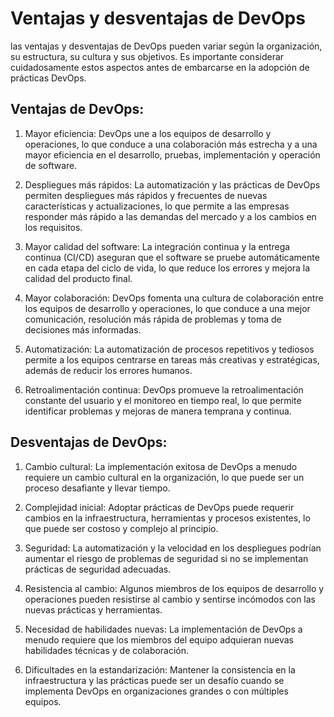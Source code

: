 
# Ventajas y desventajas de DevOps




las ventajas y desventajas de DevOps pueden variar según la organización, su estructura, su cultura y sus objetivos. Es importante considerar cuidadosamente estos aspectos antes de embarcarse en la adopción de prácticas DevOps.


## Ventajas de DevOps:

1. Mayor eficiencia: DevOps une a los equipos de desarrollo y operaciones, lo que conduce a una colaboración más estrecha y a una mayor eficiencia en el desarrollo, pruebas, implementación y operación de software.

2. Despliegues más rápidos: La automatización y las prácticas de DevOps permiten despliegues más rápidos y frecuentes de nuevas características y actualizaciones, lo que permite a las empresas responder más rápido a las demandas del mercado y a los cambios en los requisitos.

3. Mayor calidad del software: La integración continua y la entrega continua (CI/CD) aseguran que el software se pruebe automáticamente en cada etapa del ciclo de vida, lo que reduce los errores y mejora la calidad del producto final.

4. Mayor colaboración: DevOps fomenta una cultura de colaboración entre los equipos de desarrollo y operaciones, lo que conduce a una mejor comunicación, resolución más rápida de problemas y toma de decisiones más informadas.

5. Automatización: La automatización de procesos repetitivos y tediosos permite a los equipos centrarse en tareas más creativas y estratégicas, además de reducir los errores humanos.

6. Retroalimentación continua: DevOps promueve la retroalimentación constante del usuario y el monitoreo en tiempo real, lo que permite identificar problemas y mejoras de manera temprana y continua.


## Desventajas de DevOps:

1. Cambio cultural: La implementación exitosa de DevOps a menudo requiere un cambio cultural en la organización, lo que puede ser un proceso desafiante y llevar tiempo.

2. Complejidad inicial: Adoptar prácticas de DevOps puede requerir cambios en la infraestructura, herramientas y procesos existentes, lo que puede ser costoso y complejo al principio.

3. Seguridad: La automatización y la velocidad en los despliegues podrían aumentar el riesgo de problemas de seguridad si no se implementan prácticas de seguridad adecuadas.

4. Resistencia al cambio: Algunos miembros de los equipos de desarrollo y operaciones pueden resistirse al cambio y sentirse incómodos con las nuevas prácticas y herramientas.

5. Necesidad de habilidades nuevas: La implementación de DevOps a menudo requiere que los miembros del equipo adquieran nuevas habilidades técnicas y de colaboración.

6. Dificultades en la estandarización: Mantener la consistencia en la infraestructura y las prácticas puede ser un desafío cuando se implementa DevOps en organizaciones grandes o con múltiples equipos.
